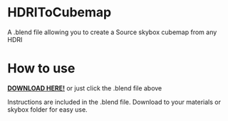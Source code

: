 # HDRIToCubemap
A .blend file allowing you to create a Source skybox cubemap from any HDRI

# How to use

[**DOWNLOAD HERE!**](https://github.com/PolygonError/HDRIToCubemap/blob/main/HDRIToCubemap.blend) or just click the .blend file above

Instructions are included in the .blend file.
Download to your materials or skybox folder for easy use.
